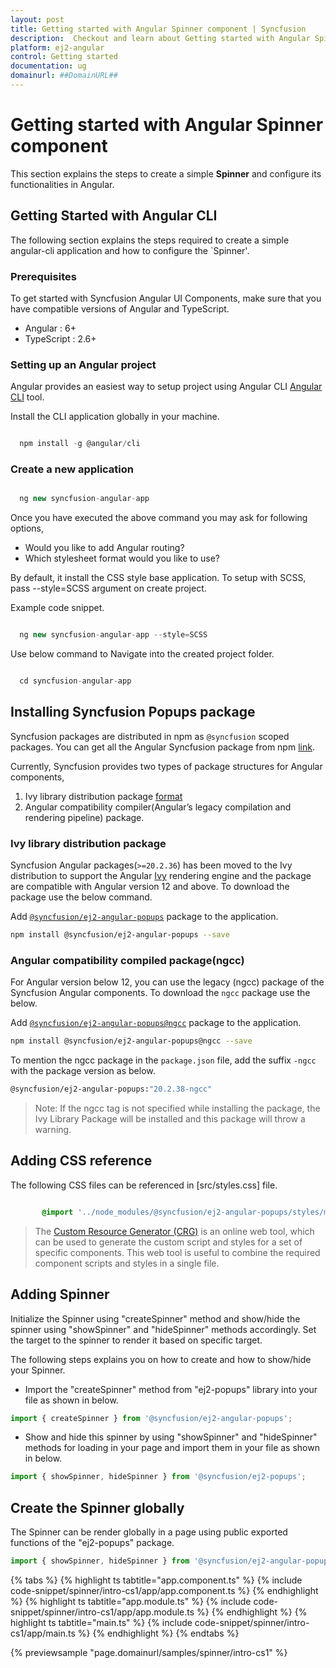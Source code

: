 ```yaml
---
layout: post
title: Getting started with Angular Spinner component | Syncfusion
description:  Checkout and learn about Getting started with Angular Spinner component of Syncfusion Essential JS 2 and more details.
platform: ej2-angular
control: Getting started 
documentation: ug
domainurl: ##DomainURL##
---
```


# Getting started with Angular Spinner component

This section explains the steps to create a simple **Spinner** and configure its functionalities in Angular.

## Getting Started with Angular CLI

The following section explains the steps required to create a simple angular-cli application and how to configure the `Spinner'.

### Prerequisites

To get started with Syncfusion Angular UI Components, make sure that you have compatible versions of Angular and TypeScript.

* Angular : 6+
* TypeScript : 2.6+

### Setting up an Angular project

Angular provides an easiest way to setup project using Angular CLI [Angular CLI](https://github.com/angular/angular-cli) tool.

Install the CLI application globally in your machine.

```javascript

  npm install -g @angular/cli

```

### Create a new application

```javascript

  ng new syncfusion-angular-app

```

Once you have executed the above command you may ask for following options,
* Would you like to add Angular routing?
* Which stylesheet format would you like to use?

By default, it install the CSS style base application. To setup with SCSS, pass --style=SCSS argument on create project.

Example code snippet.

```javascript

  ng new syncfusion-angular-app --style=SCSS

```

Use below command to Navigate into the created project folder.

```javascript

  cd syncfusion-angular-app

```

## Installing Syncfusion Popups package

Syncfusion packages are distributed in npm as `@syncfusion` scoped packages. You can get all the Angular Syncfusion package from npm [link]( https://www.npmjs.com/search?q=%40syncfusion%2Fej2-angular- ).

Currently, Syncfusion provides two types of package structures for Angular components,
1. Ivy library distribution package [format](https://angular.io/guide/angular-package-format#angular-package-format)
2. Angular compatibility compiler(Angular’s legacy compilation and rendering pipeline) package.

### Ivy library distribution package

Syncfusion Angular packages(`>=20.2.36`) has been moved to the Ivy distribution to support the Angular [Ivy](https://docs.angular.lat/guide/ivy) rendering engine and the package are compatible with Angular version 12 and above. To download the package use the below command.

Add [`@syncfusion/ej2-angular-popups`](https://www.npmjs.com/package/@syncfusion/ej2-angular-popups/v/20.2.38) package to the application.

```bash
npm install @syncfusion/ej2-angular-popups --save
```

### Angular compatibility compiled package(ngcc)

For Angular version below 12, you can use the legacy (ngcc) package of the Syncfusion Angular components. To download the `ngcc` package use the below.

Add [`@syncfusion/ej2-angular-popups@ngcc`](https://www.npmjs.com/package/@syncfusion/ej2-angular-popups/v/20.2.38-ngcc) package to the application.

```bash
npm install @syncfusion/ej2-angular-popups@ngcc --save
```

To mention the ngcc package in the `package.json` file, add the suffix `-ngcc` with the package version as below.

```bash
@syncfusion/ej2-angular-popups:"20.2.38-ngcc"
```

>Note: If the ngcc tag is not specified while installing the package, the Ivy Library Package will be installed and this package will throw a warning.

## Adding CSS reference

The following CSS files can be referenced in [src/styles.css] file.

```css

       @import '../node_modules/@syncfusion/ej2-angular-popups/styles/material.css';

```

> The [Custom Resource Generator (CRG)](https://crg.syncfusion.com/) is an online web tool, which can be used to generate the custom script and styles for a set of specific components.
> This web tool is useful to combine the required component scripts and styles in a single file.

## Adding Spinner

Initialize the Spinner using "createSpinner" method and show/hide the spinner using "showSpinner" and "hideSpinner" methods accordingly. Set the target to the spinner to render it based on specific target.

The following steps explains you on how to create and how to show/hide your Spinner.

* Import the "createSpinner" method from "ej2-popups" library into your file as shown in below.

```typescript
import { createSpinner } from '@syncfusion/ej2-angular-popups';
```

* Show and hide this spinner by using "showSpinner" and "hideSpinner" methods for loading in your page and import them in your file as shown in below.

```typescript
import { showSpinner, hideSpinner } from '@syncfusion/ej2-popups';
```

## Create the Spinner globally

The Spinner can be render globally in a page using public exported functions of the "ej2-popups" package.

```typescript
import { showSpinner, hideSpinner } from '@syncfusion/ej2-angular-popups';
```

{% tabs %}
{% highlight ts tabtitle="app.component.ts" %}
{% include code-snippet/spinner/intro-cs1/app/app.component.ts %}
{% endhighlight %}
{% highlight ts tabtitle="app.module.ts" %}
{% include code-snippet/spinner/intro-cs1/app/app.module.ts %}
{% endhighlight %}
{% highlight ts tabtitle="main.ts" %}
{% include code-snippet/spinner/intro-cs1/app/main.ts %}
{% endhighlight %}
{% endtabs %}
  
{% previewsample "page.domainurl/samples/spinner/intro-cs1" %}